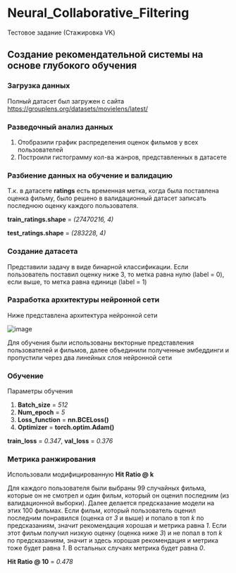 # Neural_Collaborative_Filtering
Тестовое задание (Стажировка VK)
## Создание рекомендательной системы на основе глубокого обучения
### Загрузка данных
Полный датасет был загружен с сайта https://grouplens.org/datasets/movielens/latest/ 
### Разведочный анализ данных
1. Отобразили график распределения оценок фильмов у всех пользователей
2. Построили гистограмму кол-ва жанров, представленных в датасете
### Разбиение данных на обучение и валидацию 
Т.к. в датасете **ratings** есть временная метка, когда была поставлена оценка фильму, было решено в валидационный датасет записать последнюю оценку каждого пользователя.

**train_ratings.shape** = *(27470216, 4)*

**test_ratings.shape** = *(283228, 4)*
### Создание датасета
Представили задачу в виде бинарной классификации. Если пользователь поставил оценку ниже 3, то метка равна нулю (label = 0), если выше, то метка равна единице (label = 1)
### Разработка архитектуры нейронной сети
Ниже представлена архитектура нейронной сети

![image](https://github.com/Faig22/Machine_Learning_projects/assets/95417164/43da943c-9218-43b7-aa1f-f7d4163580f1)


Для обучения были использованы векторные представления пользователей и фильмов, далее объединили полученные эмбеддинги и пропустили через два линейных слоя нейронной сети 
### Обучение
Параметры обучения
1. **Batch_size** = *512*
2. **Num_epoch** = *5*
3. **Loss_function** = **nn.BCELoss()**
4. **Optimizer** = **torch.optim.Adam()**

**train_loss** = *0.347*, **val_loss** = *0.376*
### Метрика ранжирования
Использовали модифицированную **Hit Ratio @ k**

Для каждого пользователя были выбраны 99 случайных фильма, которые он не смотрел и один фильм, который он оценил последним (из валидационной выборки). Далее делается предсказание модели на этих 100 фильмах. Если фильм, который пользователь оценил последним понравился (оценка от *3* и выше) и попало в топ *k* по предсказаниям, значит рекомендация хорошая и метрика равна *1*. Если этот фильм получил низкую оценку (оценка ниже *3*) и не попал в топ *k* по предсказаниям, значит и здесь хорошая рекомендация и метрика тоже будет равна *1*. В остальных случаях метрика будет равна *0*.

**Hit Ratio @ 10** = *0.478*

